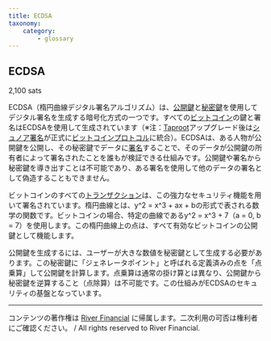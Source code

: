```yaml
---
title: ECDSA
taxonomy:
    category:
        - glossary
---
```


## ECDSA
2,100 sats

ECDSA（楕円曲線デジタル署名アルゴリズム）は、[公開鍵](http://lostinbitcoin.jp.testrs.jp/staging/glossary/public_key/)と[秘密鍵](http://lostinbitcoin.jp.testrs.jp/staging/glossary/private_key/)を使用してデジタル署名を生成する暗号化方式の一つです。すべての[ビットコイン](http://lostinbitcoin.jp.testrs.jp/staging/glossary/bitcoin/)の鍵と署名はECDSAを使用して生成されています（※注：[Taproot](http://lostinbitcoin.jp.testrs.jp/staging/glossary/taproot/)アップグレード後は[シュノア署名](http://lostinbitcoin.jp.testrs.jp/staging/glossary/schnorr_signature/)が正式に[ビットコインプロトコル](http://lostinbitcoin.jp.testrs.jp/staging/glossary/protocol/)に統合）。ECDSAは、ある人物が公開鍵を公開し、その秘密鍵でデータに[署名](http://lostinbitcoin.jp.testrs.jp/staging/glossary/signature/)することで、そのデータが公開鍵の所有者によって署名されたことを誰もが検証できる仕組みです。公開鍵や署名から秘密鍵を導き出すことは不可能であり、ある署名を使用して他のデータの署名として偽造することもできません。

ビットコインのすべての[トランザクション](http://lostinbitcoin.jp.testrs.jp/staging/glossary/transaction/)は、この強力なセキュリティ機能を用いて署名されています。楕円曲線とは、y^2 = x^3 + ax + bの形式で表される数学の関数です。ビットコインの場合、特定の曲線であるy^2 = x^3 + 7（a = 0, b = 7）を使用します。この楕円曲線上の点は、すべて有効なビットコインの公開鍵として機能します。

公開鍵を生成するには、ユーザーが大きな数値を秘密鍵として生成する必要があります。この秘密鍵に「ジェネレータポイント」と呼ばれる定義済みの点を「点乗算」して公開鍵を計算します。点乗算は通常の掛け算とは異なり、公開鍵から秘密鍵を逆算すること（点除算）は不可能です。この仕組みがECDSAのセキュリティの基盤となっています。

---
コンテンツの著作権は [River Financial](https://river.com/) に帰属します。二次利用の可否は権利者にご確認ください。 / All rights reserved to River Financial.

